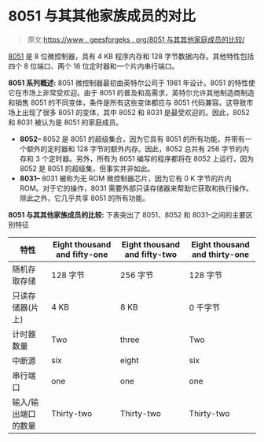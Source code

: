 # 8051 与其其他家族成员的对比

> 原文:[https://www . geesforgeks . org/8051 与其其他家庭成员的比较/](https://www.geeksforgeeks.org/comparison-of-8051-with-its-other-family-members/)

[8051](https://www.geeksforgeeks.org/introduction-to-8051-microcontroller/) 是 8 位微控制器，具有 4 KB 程序内存和 128 字节数据内存。其他特性包括四个 8 位端口、两个 16 位定时器和一个片内串行端口。

**8051 系列概述:**
8051 微控制器最初由英特尔公司于 1981 年设计。8051 的特性使它在市场上非常受欢迎。由于 8051 的普及和高需求，英特尔允许其他制造商制造和销售 8051 的不同变体，条件是所有这些变体都应与 8051 代码兼容。这导致市场上出现了很多 8051 的变体，其中 8052 和 8031 是最受欢迎的。因此，8052 和 8031 被认为是 8051 的家庭成员。

*   **8052–**
    8052 是 8051 的超级集合，因为它具有 8051 的所有功能，并带有一个额外的定时器和 128 字节的额外内存。因此，8052 总共有 256 字节的内存和 3 个定时器。另外，所有为 8051 编写的程序都将在 8052 上运行，因为 8052 是 8051 的超级集，但事实并非如此。
*   **8031–**
    8031 被称为无 ROM 微控制器芯片，因为它有 0 K 字节的片内 ROM。对于它的操作，8031 需要外部只读存储器来帮助它获取和执行操作。除此之外，它几乎共享 8051 的所有功能。

**8051 与其其他家族成员的比较:**
下表突出了 8051、8052 和 8031–之间的主要区别特征

<center>

| 特性 | Eight thousand and fifty-one | Eight thousand and fifty-two | Eight thousand and thirty-one |
| --- | --- | --- | --- |
| 随机存取存储 | 128 字节 | 256 字节 | 128 字节 |
| 只读存储器(片上) | 4 KB | 8 KB | 0 千字节 |
| 计时器数量 | Two | three | Two |
| 中断源 | six | eight | six |
| 串行端口 | one | one | one |
| 输入/输出端口的数量 | Thirty-two | Thirty-two | Thirty-two |

</center>